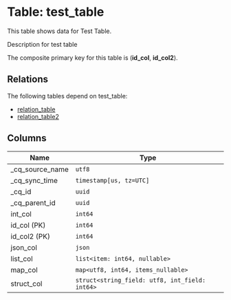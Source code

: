 # Table: test_table

This table shows data for Test Table.

Description for test table

The composite primary key for this table is (**id_col**, **id_col2**).

## Relations

The following tables depend on test_table:
  - [relation_table](relation_table.md)
  - [relation_table2](relation_table2.md)

## Columns

| Name          | Type          |
| ------------- | ------------- |
|_cq_source_name|`utf8`|
|_cq_sync_time|`timestamp[us, tz=UTC]`|
|_cq_id|`uuid`|
|_cq_parent_id|`uuid`|
|int_col|`int64`|
|id_col (PK)|`int64`|
|id_col2 (PK)|`int64`|
|json_col|`json`|
|list_col|`list<item: int64, nullable>`|
|map_col|`map<utf8, int64, items_nullable>`|
|struct_col|`struct<string_field: utf8, int_field: int64>`|
